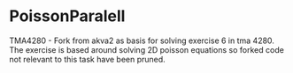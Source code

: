 PoissonParalell
===============
TMA4280 - Fork from akva2 as basis for solving exercise 6 in tma 4280. 
The exercise is based around solving 2D poisson equations so forked code not relevant to this task have been pruned.
